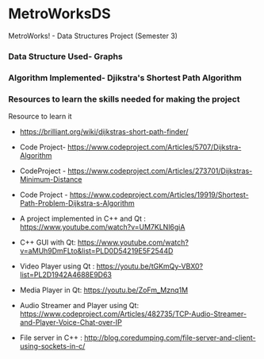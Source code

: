 # MetroWorksDS
MetroWorks! - Data Structures Project (Semester 3) 

### Data Structure Used- Graphs

### Algorithm Implemented- Djikstra's Shortest Path Algorithm

### Resources to learn the skills needed for making the project

Resource to learn it

- https://brilliant.org/wiki/dijkstras-short-path-finder/

- Code Project- https://www.codeproject.com/Articles/5707/Dijkstra-Algorithm

- CodeProject - https://www.codeproject.com/Articles/273701/Dijkstras-Minimum-Distance

- Code Project - https://www.codeproject.com/Articles/19919/Shortest-Path-Problem-Dijkstra-s-Algorithm

- A project implemented in C++ and Qt : https://www.youtube.com/watch?v=UM7KLNl6giA

- C++ GUI with  Qt:
https://www.youtube.com/watch?v=aMUh9DmFLto&list=PLD0D54219E5F2544D

- Video Player using Qt : https://youtu.be/tGKmQy-VBX0?list=PL2D1942A4688E9D63

- Media Player in Qt: https://youtu.be/ZoFm_Mznq1M

- Audio Streamer and Player using Qt:
https://www.codeproject.com/Articles/482735/TCP-Audio-Streamer-and-Player-Voice-Chat-over-IP

- File server in C++ : http://blog.coredumping.com/file-server-and-client-using-sockets-in-c/




